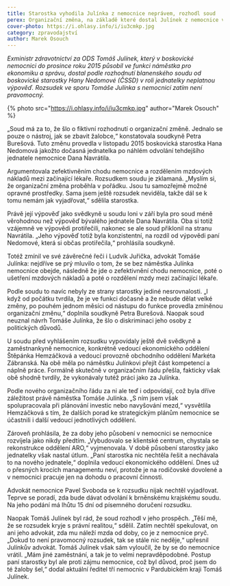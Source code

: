 ```yaml
---
title: Starostka vyhodila Julínka z nemocnice neprávem, rozhodl soud
perex: Organizační změna, na základě které dostal Julínek z nemocnice výpověď, byla podle názoru soudu čistě účelová.
cover-photo: https://i.ohlasy.info/i/iu3cmkp.jpg
category: zpravodajství
author: Marek Osouch
---
```


*Exministr zdravotnictví za ODS Tomáš Julínek, který v boskovické nemocnici do prosince roku 2015 působil ve funkci náměstka pro ekonomiku a správu, dostal podle rozhodnutí blanenského soudu od boskovické starostky Hany Nedomové (ČSSD) v roli jednatelky neplatnou výpověď. Rozsudek ve sporu Tomáše Julínka s nemocnicí zatím není pravomocný.*

{% photo src="https://i.ohlasy.info/i/iu3cmkp.jpg" author="Marek Osouch" %}

„Soud má za to, že šlo o fiktivní rozhodnutí o organizační změně. Jednalo se pouze o nástroj, jak se zbavit žalobce,“ konstatovala soudkyně Petra Burešová. Tuto změnu provedla v listopadu 2015 boskovická starostka Hana Nedomová jakožto dočasná jednatelka po náhlém odvolání tehdejšího jednatele nemocnice Dana Navrátila.

Argumentovala zefektivněním chodu nemocnice a rozdělením mzdových nákladů mezi začínající lékaře. Rozsudkem soudu je zklamaná. „Myslím si, že organizační změna proběhla v pořádku. Jsou tu samozřejmě možné opravné prostředky. Sama jsem ještě rozsudek neviděla, takže dál se k tomu nemám jak vyjadřovat,“ sdělila starostka.

Právě její výpověď jako svědkyně u soudu loni v září byla pro soud méně věrohodnou než výpověď bývalého jednatele Dana Navrátila. Oba si totiž vzájemně ve výpovědi protiřečili, nakonec se ale soud přiklonil na stranu Navrátila. „Jeho výpověď totiž byla konzistentní, na rozdíl od výpovědi paní Nedomové, která si občas protiřečila,“ prohlásila soudkyně.

Totéž zmínil ve své závěrečné řeči i Ludvík Juřička, advokát Tomáše Julínka: nejdříve se prý mluvilo o tom, že se bez náměstka Julínka nemocnice obejde, následně že jde o zefektivnění chodu nemocnice, poté o ušetření mzdových nákladů a poté o rozdělení mzdy mezi začínající lékaře.

Podle soudu to navíc nebyly ze strany starostky jediné nesrovnalosti. „I když od počátku tvrdila, že je ve funkci dočasně a že nebude dělat velké změny, po pouhém jednom měsíci od nástupu do funkce provedla zmíněnou organizační změnu,“ doplnila soudkyně Petra Burešová. Naopak soud neuznal návrh Tomáše Julínka, že šlo o diskriminaci jeho osoby z politických důvodů.

U soudu před vyhlášením rozsudku vypovídaly ještě dvě svědkyně a zaměstnankyně nemocnice, konkrétně vedoucí ekonomického oddělení Štěpánka Hemzáčková a vedoucí provozně obchodního oddělení Markéta Zábranská. Na obě měla po náměstku Julínkovi přejít část kompetencí a náplně práce. Formálně skutečně v organizačním řádu přešla, fakticky však obě shodně tvrdily, že vykonávaly tutéž práci jako za Julínka.

Podle nového organizačního řádu za ni ale teď i odpovídají, což byla dříve záležitost právě náměstka Tomáše Julínka. „S ním jsem však spolupracovala při plánování investic nebo navyšování mezd,“ vysvětlila Hemzáčková s tím, že dalších porad ke strategickým plánům nemocnice se účastnili i další vedoucí jednotlivých oddělení.

Zároveň prohlásila, že za doby jeho působení v nemocnici se nemocnice rozvíjela jako nikdy předtím. „Vybudovalo se klientské centrum, chystala se rekonstrukce oddělení ARO,“ vyjmenovala. V době působení starostky jako jednatelky však nastal útlum. „Paní starostka nic nechtěla řešit a nechávala to na nového jednatele,“ doplnila vedoucí ekonomického oddělení. Dnes už o přesných krocích managementu neví, protože je na rodičovské dovolené a v nemocnici pracuje jen na dohodu o pracovní činnosti.

Advokát nemocnice Pavel Svoboda se k rozsudku nijak nechtěl vyjadřovat. Teprve se poradí, zda bude dávat odvolání k brněnskému krajskému soudu. Na jeho podání má lhůtu 15 dní od písemného doručení rozsudku.

Naopak Tomáš Julínek byl rád, že soud rozhodl v jeho prospěch. „Těší mě, že se rozsudek kryje s právní realitou,“ sdělil. Zatím nechtěl spekulovat, on ani jeho advokát, zda mu náleží mzda od doby, co je z nemocnice pryč. „Dokud to není pravomocný rozsudek, tak se stále nic neděje,“ upřesnil Julínkův advokát. Tomáš Julínek však sám vyloučil, že by se do nemocnice vrátil. „Mám jiné zaměstnání, a tak je to velmi nepravděpodobné. Postup paní starostky byl ale proti zájmu nemocnice, což byl důvod, proč jsem do té žaloby šel,“ dodal aktuální ředitel tří nemocnic v Pardubickém kraji Tomáš Julínek.
